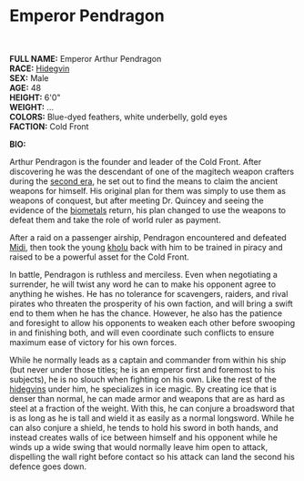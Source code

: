 # Emperor Pendragon

&nbsp;

**FULL NAME:** Emperor Arthur Pendragon  
**RACE:** [Hidegvin](hidegvins.md)  
**SEX:** Male  
**AGE:** 48  
**HEIGHT:** 6'0"  
**WEIGHT:** ...  
**COLORS:** Blue-dyed feathers, white underbelly, gold eyes  
**FACTION:** Cold Front

**BIO:**

Arthur Pendragon is the founder and leader of the Cold Front. After discovering he was the descendant of one of the magitech weapon crafters during the [second era](history.md), he set out to find the means to claim the ancient weapons for himself. His original plan for them was simply to use them as weapons of conquest, but after meeting Dr. Quincey and seeing the evidence of the [biometals](biometals.md) return, his plan changed to use the weapons to defeat them and take the role of world ruler as payment.

After a raid on a passenger airship, Pendragon encountered and defeated [Midi](midi.md), then took the young [kholu](kholu.md) back with him to be trained in piracy and raised to be a powerful asset for the Cold Front.

In battle, Pendragon is ruthless and merciless. Even when negotiating a surrender, he will twist any word he can to make his opponent agree to anything he wishes. He has no tolerance for scavengers, raiders, and rival pirates who threaten the prosperity of his own faction, and will bring a swift end to them when he has the chance. However, he also has the patience and foresight to allow his opponents to weaken each other before swooping in and finishing both, and will even coordinate such conflicts to ensure maximum ease of victory for his own forces.

While he normally leads as a captain and commander from within his ship (but never under those titles; he is an emperor first and foremost to his subjects), he is no slouch when fighting on his own. Like the rest of the [hidegvins](hidegvins.md) under him, he specializes in ice magic. By creating ice that is denser than normal, he can made armor and weapons that are as hard as steel at a fraction of the weight. With this, he can conjure a broadsword that is as long as he is tall and wield it as easily as a normal longsword. While he can also conjure a shield, he tends to hold his sword in both hands, and instead creates walls of ice between himself and his opponent while he winds up a wide swing that would normally leave him open to attack, dispelling the wall right before contact so his attack can land the second his defence goes down.
